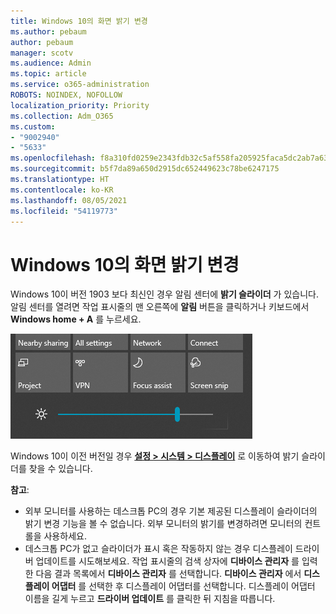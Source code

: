 ```yaml
---
title: Windows 10의 화면 밝기 변경
ms.author: pebaum
author: pebaum
manager: scotv
ms.audience: Admin
ms.topic: article
ms.service: o365-administration
ROBOTS: NOINDEX, NOFOLLOW
localization_priority: Priority
ms.collection: Adm_O365
ms.custom:
- "9002940"
- "5633"
ms.openlocfilehash: f8a310fd0259e2343fdb32c5af558fa205925faca5dc2ab7a637e0de1a5fbd20
ms.sourcegitcommit: b5f7da89a650d2915dc652449623c78be6247175
ms.translationtype: HT
ms.contentlocale: ko-KR
ms.lasthandoff: 08/05/2021
ms.locfileid: "54119773"
---
```

# <a name="change-screen-brightness-in-windows-10"></a>Windows 10의 화면 밝기 변경

Windows 10이 버전 1903 보다 최신인 경우 알림 센터에 **밝기 슬라이더** 가 있습니다. 알림 센터를 열려면 작업 표시줄의 맨 오른쪽에 **알림** 버튼을 클릭하거나 키보드에서 **Windows home + A** 를 누르세요.

![밝기 슬라이더](media/brightness-slider.png)

Windows 10이 이전 버전일 경우 **[설정 > 시스템 > 디스플레이](ms-settings:display?activationSource=GetHelp)** 로 이동하여 밝기 슬라이더를 찾을 수 있습니다.

**참고**:

- 외부 모니터를 사용하는 데스크톱 PC의 경우 기본 제공된 디스플레이 슬라이더의 밝기 변경 기능을 볼 수 없습니다. 외부 모니터의 밝기를 변경하려면 모니터의 컨트롤을 사용하세요.
- 데스크톱 PC가 없고 슬라이더가 표시 혹은 작동하지 않는 경우 디스플레이 드라이버 업데이트를 시도해보세요. 작업 표시줄의 검색 상자에 **디바이스 관리자** 를 입력한 다음 결과 목록에서 **디바이스 관리자** 를 선택합니다. **디바이스 관리자** 에서 **디스플레이 어댑터** 를 선택한 후 디스플레이 어댑터를 선택합니다. 디스플레이 어댑터 이름을 길게 누르고 **드라이버 업데이트** 를 클릭한 뒤 지침을 따릅니다.
